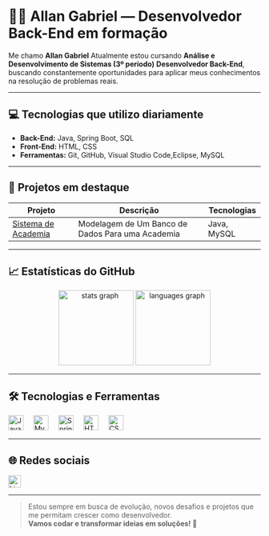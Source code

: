 # 👨‍💻 Allan Gabriel — Desenvolvedor Back-End em formação

Me chamo **Allan Gabriel** Atualmente estou cursando **Análise e Desenvolvimento de Sistemas (3º período)**  **Desenvolvedor Back-End**, buscando constantemente oportunidades para aplicar meus conhecimentos na resolução de problemas reais.

---

## 💻 Tecnologias que utilizo diariamente

- **Back-End:** Java, Spring Boot, SQL
- **Front-End:** HTML, CSS  
- **Ferramentas:** Git, GitHub, Visual Studio Code,Eclipse, MySQL

---

## 🚀 Projetos em destaque

| Projeto | Descrição | Tecnologias |
|--------|-----------|-------------|
| [Sistema de Academia](https://github.com/aln14gabriel/grupos_Avantex_pi.2) | Modelagem de Um Banco de Dados Para uma Academia | Java, MySQL |


---

## 📈 Estatísticas do GitHub

<div align="center">
  <img src="https://github-readme-stats.vercel.app/api?username=aln14gabriel&hide_title=false&hide_rank=false&show_icons=true&include_all_commits=true&count_private=true&disable_animations=false&theme=dracula&locale=en&hide_border=false" height="150" alt="stats graph" />
  <img src="https://github-readme-stats.vercel.app/api/top-langs?username=aln14gabriel&locale=en&hide_title=false&layout=compact&card_width=320&langs_count=5&theme=dracula&hide_border=false" height="150" alt="languages graph" />
</div>

---

## 🛠️ Tecnologias e Ferramentas

<div align="left">
  <img src="https://cdn.jsdelivr.net/gh/devicons/devicon/icons/java/java-original.svg" height="30" alt="Java" />
  <img width="12" />
  <img src="https://cdn.jsdelivr.net/gh/devicons/devicon/icons/mysql/mysql-original.svg" height="30" alt="MySQL" />
  <img width="12" />
  <img src="https://img.icons8.com/?size=512&id=90519&format=png" height="30" alt="Spring Boot" />
  <img width="12" />
  <img src="https://cdn-icons-png.flaticon.com/512/3291/3291670.png" height="30" alt="HTML" />
  <img width="12" />
  <img src="https://upload.wikimedia.org/wikipedia/commons/thumb/d/d5/CSS3_logo_and_wordmark.svg/340px-CSS3_logo_and_wordmark.svg.png" height="30" alt="CSS" />
</div>

---

## 🌐 Redes sociais

<a href="https://www.linkedin.com/in/aln14gabriel" target="_blank">
  <img src="https://upload.wikimedia.org/wikipedia/commons/thumb/8/81/LinkedIn_icon.svg/2048px-LinkedIn_icon.svg.png" height="25" alt="LinkedIn logo" />
</a>

---

> Estou sempre em busca de evolução, novos desafios e projetos que me permitam crescer como desenvolvedor.  
> **Vamos codar e transformar ideias em soluções! 🚀**

